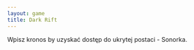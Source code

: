 ```yaml
---
layout: game
title: Dark Rift
---
```


Wpisz kronos by uzyskać dostęp do ukrytej postaci - Sonorka.
